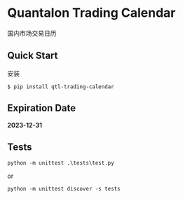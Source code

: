 # Quantalon Trading Calendar

国内市场交易日历

## Quick Start

安装

```
$ pip install qtl-trading-calendar
```

## Expiration Date

**2023-12-31**


## Tests

```
python -m unittest .\tests\test.py
```

or

```
python -m unittest discover -s tests
```
